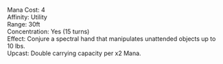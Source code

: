 Mana Cost: 4  
Affinity: Utility  
Range: 30ft  
Concentration: Yes (15 turns)  
Effect: Conjure a spectral hand that manipulates unattended objects up to 10 lbs.  
Upcast: Double carrying capacity per x2 Mana.